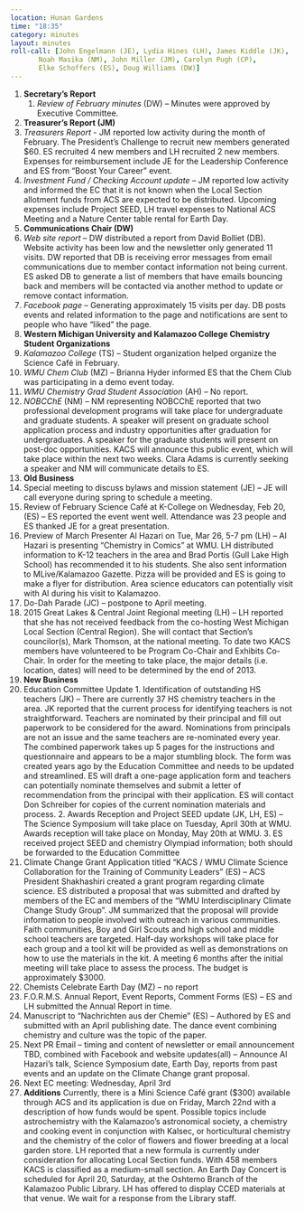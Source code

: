 ```yaml
---
location: Hunan Gardens
time: "18:35"
category: minutes
layout: minutes
roll-call: [John Engelmann (JE), Lydia Hines (LH), James Kiddle (JK),
	   Noah Masika (NM), John Miller (JM), Carolyn Pugh (CP),
	   Elke Schoffers (ES), Doug Williams (DW)]
---
```


1. **Secretary’s Report**
   1. *Review of February minutes* (DW) – Minutes were approved by Executive Committee.
2. **Treasurer’s Report (JM)**
  1. *Treasurers Report* - JM reported low activity during the month of
February. The President’s Challenge to recruit new members generated
$60. ES recruited 4 new members and LH recruited 2 new
members. Expenses for reimbursement include JE for the Leadership
Conference and ES from “Boost Your Career” event.
  2. *Investment Fund / Checking Account update* – JM reported low activity and informed the EC that 
it is not known when the Local Section allotment funds from ACS are expected to be distributed. 
Upcoming expenses include Project SEED, LH travel expenses to National ACS Meeting and a Nature 
Center table rental for Earth Day.
3. **Communications Chair (DW)**
  1. *Web site report* – DW distributed a report from David Bolliet (DB). Website activity has been low
and the newsletter only generated 11 visits. DW reported that DB is receiving error messages from 
email communications due to member contact information not being current. ES asked DB to 
generate a list of members that have emails bouncing back and members will be contacted via 
another method to update or remove contact information.
  2. *Facebook page* – Generating approximately 15 visits per day. DB posts events and related
information to the page and notifications are sent to people who have “liked” the page. 
4. **Western Michigan University and Kalamazoo College Chemistry Student Organizations**
  1. *Kalamazoo College* (TS) – Student organization helped organize the Science Café in February. 
  2. *WMU Chem Club* (MZ) – Brianna Hyder informed ES that the Chem Club was participating in a demo event today.
  3. *WMU Chemistry Grad Student Association* (AH) – No report.
  4. *NOBCChE* (NM) – NM representing NOBCChE reported that two
professional development programs will take place for undergraduate
and graduate students. A speaker will present on graduate school
application process and industry opportunities after graduation for
undergraduates.  A speaker for the graduate students will present on
post-doc opportunities. KACS will announce this public event, which
will take place within the next two weeks. Clara Adams is currently
seeking a speaker and NM will communicate details to ES.
5. **Old Business**
  1. Special meeting to discuss bylaws and mission statement (JE) – JE will call 
everyone during spring to schedule a meeting.
  2. Review of February Science Café at K-College on Wednesday, Feb 20, (ES)
– ES reported the event went well. Attendance was 23 people and ES thanked JE
for a great presentation.
  3. Preview of March Presenter Al Hazari on Tue, Mar 26, 5-7 pm (LH) – Al
Hazari is presenting “Chemistry in Comics” at WMU. LH distributed information to K-12 teachers in the area and Brad Portis (Gull Lake High School) has 
recommended it to his students. She also sent information to MLive/Kalamazoo
Gazette. Pizza will be provided and ES is going to make a flyer for distribution. 
Area science educators can potentially visit with Al during his visit to Kalamazoo. 
  4. Do-Dah Parade (JC) – postpone to April meeting.
  5. 2015 Great Lakes & Central Joint Regional meeting (LH) – LH reported that
she has not received feedback from the co-hosting West Michigan Local Section
(Central Region). She will contact that Section’s councilor(s), Mark Thomson, at 
the national meeting. To date two KACS members have volunteered to be Program
Co-Chair and Exhibits Co-Chair. In order for the meeting to take place, the major 
details (i.e. location, dates) will need to be determined by the end of 2013.
6. **New Business**
  1. Education Committee Update
    1. Identification of outstanding HS teachers (JK) – There are
currently 37 HS chemistry teachers in the area. JK reported that the
current process for identifying teachers is not straightforward.
Teachers are nominated by their principal and fill out paperwork to
be considered for the award. Nominations from principals are not
an issue and the same teachers are re-nominated every year. The
combined paperwork takes up 5 pages for the instructions and
questionnaire and appears to be a major stumbling block. The form
was created years ago by the Education Committee and needs to be
updated and streamlined. ES will draft a one-page application form
and teachers can potentially nominate themselves and submit a letter
of recommendation from the principal with their application. ES
will contact Don Schreiber for copies of the current nomination
materials and process.
    2. Awards Reception and Project SEED update (JK, LH, ES) – The
Science Symposium will take place on Tuesday, April 30th at WMU.
Awards reception will take place on Monday, May 20th at WMU.
    3. ES received project SEED and chemistry Olympiad information;
both should be forwarded to the Education Committee
  2. Climate Change Grant Application titled “KACS / WMU Climate Science
Collaboration for the Training of Community Leaders” (ES) – ACS President
Shakhashiri created a grant program regarding climate science. ES distributed a
proposal that was submitted and drafted by members of the EC and members of the
“WMU Interdisciplinary Climate Change Study Group”. JM summarized that the
proposal will provide information to people involved with outreach in various
communities. Faith communities, Boy and Girl Scouts and high school and middle
school teachers are targeted. Half-day workshops will take place for each group
and a tool kit will be provided as well as demonstrations on how to use the materials in the kit. A meeting 6 months after the initial meeting will take place to 
assess the process. The budget is approximately $3000.
  3. Chemists Celebrate Earth Day (MZ) – no report
  4. F.O.R.M.S. Annual Report, Event Reports, Comment Forms (ES) – ES and
LH submitted the Annual Report in time.
  5. Manuscript to “Nachrichten aus der Chemie” (ES) – Authored by ES and
submitted with an April publishing date. The dance event combining chemistry
and culture was the topic of the paper.
  6. Next PR Email – timing and content of newsletter or email announcement TBD,
combined with Facebook and website updates(all) – Announce Al Hazari’s talk,
Science Symposium date, Earth Day, reports from past events and an update on the 
Climate Change grant proposal.
  7. Next EC meeting: Wednesday, April 3rd
7. **Additions**
Currently, there is a Mini Science Café grant ($300) available through ACS and its 
application is due on Friday, March 22nd with a description of how funds would be spent. 
Possible topics include astrochemistry with the Kalamazoo’s astronomical society, a 
chemistry and cooking event in conjunction with Kalsec, or horticultural chemistry and the 
chemistry of the color of flowers and flower breeding at a local garden store.
LH reported that a new formula is currently under consideration for allocating Local 
Section funds. With 458 members KACS is classified as a medium-small section. 
An Earth Day Concert is scheduled for April 20, Saturday, at the Oshtemo Branch of the 
Kalamazoo Public Library. LH has offered to display CCED materials at that venue. We 
wait for a response from the Library staff.